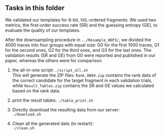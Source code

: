 ## Tasks in this folder

We validated our templates for 8-bit, H/L-ordered fragments. We used two metrics, the first-order success rate (SR) and the guessing entropy (GE), to evaluate the quality of our templates. 

After the downsampling procedure in `../Resample_HDF5/`, we divided the 4000 traces into four groups with equal size: G0 for the first 1000 traces, G1 for the second ones, G2 for the third ones, and G3 for the last ones. The validation results (SR and GE) from G0 were reported and published in our paper, whereas the others were for comparison.

1. the all-in-one script:
	`./script_all.sh`  
	This will generate the ZIP files: `Rank_O004.zip` contains the rank data of the correct candidate for the target fragment in each validation trials, while `Result_Tables.zip` contains the SR and GE values we calculated based on the rank data.  

2. print the result tables:
	`./table_print.sh`  

3. Directly download the resulting data from our server:  
	`./download.sh`  

4. Clean all the generated data (to restart):  
	`./clean.sh`  

